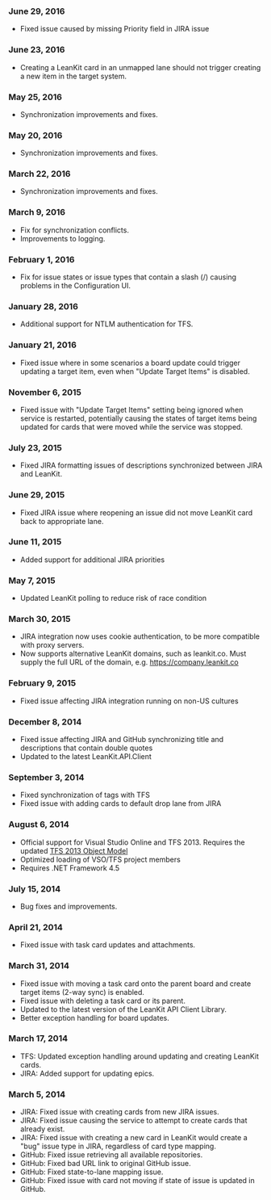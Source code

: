 ### June 29, 2016

*   Fixed issue caused by missing Priority field in JIRA issue

### June 23, 2016

*   Creating a LeanKit card in an unmapped lane should not trigger creating a new item in the target system.

### May 25, 2016

*   Synchronization improvements and fixes.

### May 20, 2016

*   Synchronization improvements and fixes.

### March 22, 2016

*   Synchronization improvements and fixes.

### March 9, 2016

*   Fix for synchronization conflicts.
*   Improvements to logging.

### February 1, 2016

*   Fix for issue states or issue types that contain a slash (/) causing problems in the Configuration UI.

### January 28, 2016

*   Additional support for NTLM authentication for TFS.

### January 21, 2016

*   Fixed issue where in some scenarios a board update could trigger updating a target item, even when "Update Target Items" is disabled.

### November 6, 2015

*   Fixed issue with "Update Target Items" setting being ignored when service is restarted, potentially causing the states of target items being updated for cards that were moved while the service was stopped. 

### July 23, 2015

*   Fixed JIRA formatting issues of descriptions synchronized between JIRA and LeanKit.

### June 29, 2015

*   Fixed JIRA issue where reopening an issue did not move LeanKit card back to appropriate lane.

### June 11, 2015

*   Added support for additional JIRA priorities

### May 7, 2015

*   Updated LeanKit polling to reduce risk of race condition

### March 30, 2015

*   JIRA integration now uses cookie authentication, to be more compatible with proxy servers.
*   Now supports alternative LeanKit domains, such as leankit.co. Must supply the full URL of the domain, e.g. https://company.leankit.co

### February 9, 2015

*   Fixed issue affecting JIRA integration running on non-US cultures

### December 8, 2014

*   Fixed issue affecting JIRA and GitHub synchronizing title and descriptions that contain double quotes
*   Updated to the latest LeanKit.API.Client

### September 3, 2014

*   Fixed synchronization of tags with TFS
*   Fixed issue with adding cards to default drop lane from JIRA

### August 6, 2014

*   Official support for Visual Studio Online and TFS 2013\. Requires the updated [TFS 2013 Object Model](http://visualstudiogallery.msdn.microsoft.com/3278bfa7-64a7-4a75-b0da-ec4ccb8d21b6)
*   Optimized loading of VSO/TFS project members
*   Requires .NET Framework 4.5

### July 15, 2014

*   Bug fixes and improvements.

### April 21, 2014

*   Fixed issue with task card updates and attachments.

### March 31, 2014

*   Fixed issue with moving a task card onto the parent board and create target items (2-way sync) is enabled.
*   Fixed issue with deleting a task card or its parent.
*   Updated to the latest version of the LeanKit API Client Library.
*   Better exception handling for board updates.

### March 17, 2014

*   TFS: Updated exception handling around updating and creating LeanKit cards.
*   JIRA: Added support for updating epics.

### March 5, 2014

*   JIRA: Fixed issue with creating cards from new JIRA issues.
*   JIRA: Fixed issue causing the service to attempt to create cards that already exist.
*   JIRA: Fixed issue with creating a new card in LeanKit would create a "bug" issue type in JIRA, regardless of card type mapping.
*   GitHub: Fixed issue retrieving all available repositories.
*   GitHub: Fixed bad URL link to original GitHub issue.
*   GitHub: Fixed state-to-lane mapping issue.
*   GitHub: Fixed issue with card not moving if state of issue is updated in GitHub.